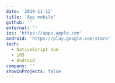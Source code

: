 ```yaml
---
date: '2019-11-12'
title: 'App mobile'
github: ''
external: ''
ios: 'https://apps.apple.com'
android: 'https://play.google.com/store'
tech:
  - NativeScript Vue
  - iOS
  - Android
company: ''
showInProjects: false
---
```

